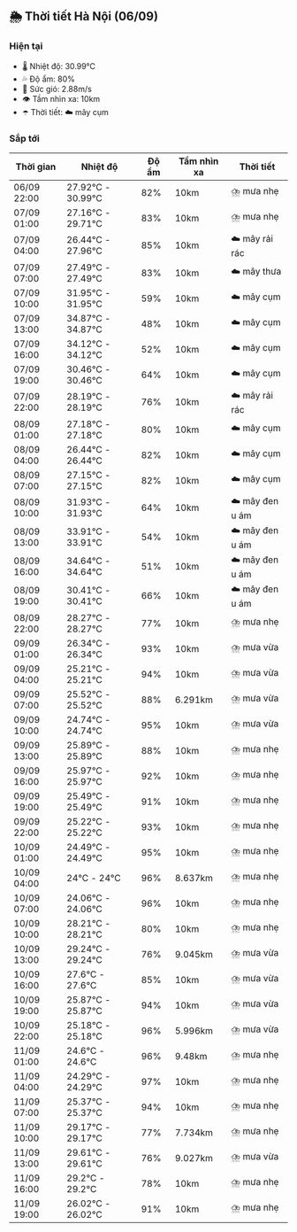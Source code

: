 ## 🌦️ Thời tiết Hà Nội (06/09)

### Hiện tại

- 🌡️ Nhiệt độ: 30.99℃
- 💦 Độ ẩm: 80%
- 💨 Sức gió: 2.88m/s
- 👁️ Tầm nhìn xa: 10km
- ☂️ Thời tiết: ☁️ mây cụm

### Sắp tới

| Thời gian | Nhiệt độ | Độ ẩm | Tầm nhìn xa | Thời tiết |
| --- | --- | --- | --- | --- |
| 06/09 22:00 | 27.92℃ - 30.99℃ | 82% | 10km | ⛈️ mưa nhẹ |
| 07/09 01:00 | 27.16℃ - 29.71℃ | 83% | 10km | ⛈️ mưa nhẹ |
| 07/09 04:00 | 26.44℃ - 27.96℃ | 85% | 10km | ☁️ mây rải rác |
| 07/09 07:00 | 27.49℃ - 27.49℃ | 83% | 10km | ☁️ mây thưa |
| 07/09 10:00 | 31.95℃ - 31.95℃ | 59% | 10km | ☁️ mây cụm |
| 07/09 13:00 | 34.87℃ - 34.87℃ | 48% | 10km | ☁️ mây cụm |
| 07/09 16:00 | 34.12℃ - 34.12℃ | 52% | 10km | ☁️ mây cụm |
| 07/09 19:00 | 30.46℃ - 30.46℃ | 64% | 10km | ☁️ mây cụm |
| 07/09 22:00 | 28.19℃ - 28.19℃ | 76% | 10km | ☁️ mây rải rác |
| 08/09 01:00 | 27.18℃ - 27.18℃ | 80% | 10km | ☁️ mây cụm |
| 08/09 04:00 | 26.44℃ - 26.44℃ | 82% | 10km | ☁️ mây cụm |
| 08/09 07:00 | 27.15℃ - 27.15℃ | 82% | 10km | ☁️ mây cụm |
| 08/09 10:00 | 31.93℃ - 31.93℃ | 64% | 10km | ☁️ mây đen u ám |
| 08/09 13:00 | 33.91℃ - 33.91℃ | 54% | 10km | ☁️ mây đen u ám |
| 08/09 16:00 | 34.64℃ - 34.64℃ | 51% | 10km | ☁️ mây đen u ám |
| 08/09 19:00 | 30.41℃ - 30.41℃ | 66% | 10km | ☁️ mây đen u ám |
| 08/09 22:00 | 28.27℃ - 28.27℃ | 77% | 10km | ⛈️ mưa nhẹ |
| 09/09 01:00 | 26.34℃ - 26.34℃ | 93% | 10km | ⛈️ mưa vừa |
| 09/09 04:00 | 25.21℃ - 25.21℃ | 94% | 10km | ⛈️ mưa vừa |
| 09/09 07:00 | 25.52℃ - 25.52℃ | 88% | 6.291km | ⛈️ mưa vừa |
| 09/09 10:00 | 24.74℃ - 24.74℃ | 95% | 10km | ⛈️ mưa vừa |
| 09/09 13:00 | 25.89℃ - 25.89℃ | 88% | 10km | ⛈️ mưa nhẹ |
| 09/09 16:00 | 25.97℃ - 25.97℃ | 92% | 10km | ⛈️ mưa nhẹ |
| 09/09 19:00 | 25.49℃ - 25.49℃ | 91% | 10km | ⛈️ mưa nhẹ |
| 09/09 22:00 | 25.22℃ - 25.22℃ | 93% | 10km | ⛈️ mưa nhẹ |
| 10/09 01:00 | 24.49℃ - 24.49℃ | 95% | 10km | ⛈️ mưa nhẹ |
| 10/09 04:00 | 24℃ - 24℃ | 96% | 8.637km | ⛈️ mưa nhẹ |
| 10/09 07:00 | 24.06℃ - 24.06℃ | 96% | 10km | ⛈️ mưa nhẹ |
| 10/09 10:00 | 28.21℃ - 28.21℃ | 80% | 10km | ⛈️ mưa nhẹ |
| 10/09 13:00 | 29.24℃ - 29.24℃ | 76% | 9.045km | ⛈️ mưa vừa |
| 10/09 16:00 | 27.6℃ - 27.6℃ | 85% | 10km | ⛈️ mưa vừa |
| 10/09 19:00 | 25.87℃ - 25.87℃ | 94% | 10km | ⛈️ mưa vừa |
| 10/09 22:00 | 25.18℃ - 25.18℃ | 96% | 5.996km | ⛈️ mưa vừa |
| 11/09 01:00 | 24.6℃ - 24.6℃ | 96% | 9.48km | ⛈️ mưa nhẹ |
| 11/09 04:00 | 24.29℃ - 24.29℃ | 97% | 10km | ⛈️ mưa nhẹ |
| 11/09 07:00 | 25.37℃ - 25.37℃ | 94% | 10km | ⛈️ mưa nhẹ |
| 11/09 10:00 | 29.17℃ - 29.17℃ | 77% | 7.734km | ⛈️ mưa nhẹ |
| 11/09 13:00 | 29.61℃ - 29.61℃ | 76% | 9.027km | ⛈️ mưa vừa |
| 11/09 16:00 | 29.2℃ - 29.2℃ | 78% | 10km | ⛈️ mưa nhẹ |
| 11/09 19:00 | 26.02℃ - 26.02℃ | 91% | 10km | ⛈️ mưa nhẹ |

